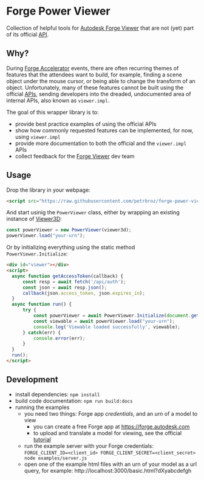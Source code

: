 # Forge Power Viewer

Collection of helpful tools for [Autodesk Forge Viewer](https://forge.autodesk.com/en/docs/viewer)
that are not (yet) part of its official [API](https://forge.autodesk.com/en/docs/viewer/v6/reference/javascript/viewer3d).

## Why?

During [Forge Accelerator](http://autodeskcloudaccelerator.com) events, there are often recurring themes
of features that the attendees want to build, for example, finding a scene object under the mouse cursor,
or being able to change the transform of an object. Unfortunately, many of these features cannot be built
using the official [APIs](https://forge.autodesk.com/en/docs/viewer/v6/reference/javascript/viewer3d),
sending developers into the dreaded, undocumented area of internal APIs, also known as `viewer.impl`.

The goal of this wrapper library is to:
- provide best practice examples of using the official APIs
- show how commonly requested features can be implemented, for now, using `viewer.impl`
- provide more documentation to both the official and the `viewer.impl` APIs
- collect feedback for the [Forge Viewer](https://forge.autodesk.com/en/docs/viewer) dev team

## Usage

Drop the library in your webpage:

```html
<script src="https://raw.githubusercontent.com/petrbroz/forge-power-viewer/master/src/PowerViewer.js"></script>
```

And start usinig the `PowerViewer` class, either by wrapping an existing instance
of [Viewer3D](https://forge.autodesk.com/en/docs/viewer/v6/reference/javascript/viewer3d):

```js
const powerViewer = new PowerViewer(viewer3d);
powerViewer.load("your-urn");
```

Or by initializing everything using the static method `PowerViewer.Initialize`:

```html
<div id="viewer"></div>
<script>
  async function getAccessToken(callback) {
      const resp = await fetch('/api/auth');
      const json = await resp.json();
      callback(json.access_token, json.expires_in);
  }
  async function run() {
      try {
          const powerViewer = await PowerViewer.Initialize(document.getElementById('viewer'), getAccessToken);
          const viewable = await powerViewer.load("your-urn");
          console.log('Viewable loaded successfully', viewable);
      } catch(err) {
          console.error(err);
      }
  }
  run();
</script>
```

## Development

- install dependencies: `npm install`
- build code documentation: `npm run build:docs`
- running the examples
  - you need two things: Forge app _credentials_, and an _urn_ of a model to view
    - you can create a free Forge app at https://forge.autodesk.com
    - to upload and translate a model for viewing, see the official [tutorial](https://forge.autodesk.com/en/docs/model-derivative/v2/tutorials/prepare-file-for-viewer)
  - run the example server with your Forge credentials:
  `FORGE_CLIENT_ID=<client_id> FORGE_CLIENT_SECRET=<client_secret> node examples/server.js`
  - open one of the example html files with an urn of your model as a url query,
  for example: http://localhost:3000/basic.html?dXyabcdefgh
